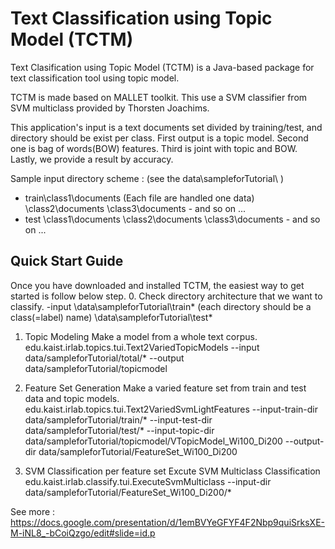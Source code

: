 Text Classification using Topic Model (TCTM)
============================================

Text Clasification using Topic Model (TCTM) is a Java-based package for text classification tool using topic model.

TCTM is made based on MALLET toolkit. This use a SVM classifier from SVM multiclass provided by Thorsten Joachims.

This application's input is a text documents set divided by training/test, and directory should be exist per class.
First output is a topic model. Second one is bag of words(BOW) features. Third is joint with topic and BOW.
Lastly, we provide a result by accuracy. 

 Sample input directory scheme : (see the data\sampleforTutorial\ )
   - train\class1\documents (Each file are handled one data)
          \class2\documents
          \class3\documents
          - and so on ...
   - test \class1\documents
          \class2\documents
          \class3\documents
          - and so on ...
   

Quick Start Guide
-----------------

Once you have downloaded and installed TCTM, the easiest way to get started is follow below step.
0. Check directory architecture that we want to classify.
 -input
 \data\sampleforTutorial\train\* (each directory should be a class(=label) name)
 \data\sampleforTutorial\test\*  
  
1. Topic Modeling
 Make a model from a whole text corpus.
 edu.kaist.irlab.topics.tui.Text2VariedTopicModels
 --input data/sampleforTutorial/total/*
 --output data/sampleforTutorial/topicmodel
 
2. Feature Set Generation
 Make a varied feature set from train and test data and topic models.
 edu.kaist.irlab.topics.tui.Text2VariedSvmLightFeatures
 --input-train-dir data/sampleforTutorial/train/*
 --input-test-dir data/sampleforTutorial/test/*
 --input-topic-dir data/sampleforTutorial/topicmodel/VTopicModel_Wi100_Di200
 --output-dir
 data/sampleforTutorial/FeatureSet_Wi100_Di200
 
3. SVM Classification per feature set
 Excute SVM Multiclass Classification
 edu.kaist.irlab.classify.tui.ExecuteSvmMulticlass
 --input-dir data/sampleforTutorial/FeatureSet_Wi100_Di200/* 
 
See more : 
https://docs.google.com/presentation/d/1emBVYeGFYF4F2Nbp9quiSrksXE-M-iNL8_-bCoiQzgo/edit#slide=id.p
 
 